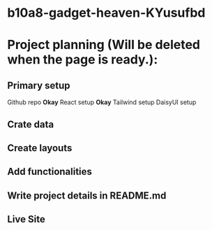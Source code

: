 # b10a8-gadget-heaven-KYusufbd


# Project planning (Will be deleted when the page is ready.):
## Primary setup

Github repo **Okay**
React setup **Okay**
Tailwind setup
DaisyUI setup

## Crate data
## Create layouts
## Add functionalities
## Write project details in README.md
## Live Site
